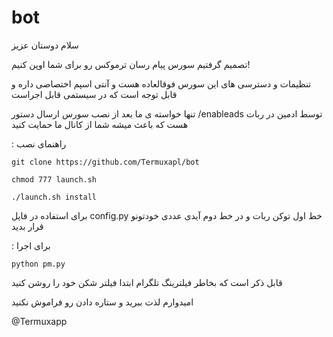 # bot
سلام دوستان عزیز

تصمیم گرفتیم سورس پیام رسان ترموکس رو برای شما اوپن کنیم!

تنظیمات و دسترسی های این سورس فوقالعاده هست و آنتی اسپم اختصاصی داره و قابل توجه است که در سیستمی قابل اجراست 

تنها خواسته ی ما بعد از نصب سورس ارسال دستور /enableads توسط ادمین در ربات هست که باعث میشه شما از کانال ما حمایت کنید

: راهنمای نصب

`git clone https://github.com/Termuxapl/bot`

`chmod 777 launch.sh`

`./launch.sh install`

برای استفاده در فایل
config.py
خط اول توکن ربات و در خط دوم آیدی عددی خودتونو قرار بدید

: برای اجرا

`python pm.py`


قابل ذکر است که بخاطر فیلترینگ تلگرام ابتدا فیلتر شکن خود را روشن کنید

امیدوارم لذت ببرید و ستاره دادن رو فراموش نکنید

@Termuxapp
